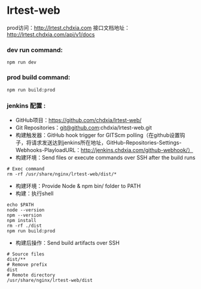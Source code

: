 # lrtest-web

prod访问：http://lrtest.chdxia.com
接口文档地址：http://lrtest.chdxia.com/api/v1/docs

### dev run command:

```shell
npm run dev
```
### prod build command:

```shell
npm run build:prod
```
### jenkins 配置 :

- GitHub项目：https://github.com/chdxia/lrtest-web/
- Git Repositories：git@github.com:chdxia/lrtest-web.git
- 构建触发器：GitHub hook trigger for GITScm polling（在github设置钩子，将请求发送达到jenkins所在地址，GitHub-Repositories-Settings-Webhooks-PlayloadURL：http://jenkins.chdxia.com/github-webhook/）
- 构建环境：Send files or execute commands over SSH after the build runs

```shell
# Exec command
rm -rf /usr/share/nginx/lrtest-web/dist/*
```

- 构建环境：Provide Node & npm bin/ folder to PATH
- 构建：执行shell

```shell
echo $PATH
node --version
npm --version
npm install
rm -rf ./dist
npm run build:prod
```

- 构建后操作：Send build artifacts over SSH

```shell
# Source files
dist/**
# Remove prefix
dist
# Remote directory
/usr/share/nginx/lrtest-web/dist
```